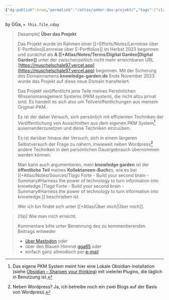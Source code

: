 ```yaml
---
{"dg-publish":true,"permalink":"/atlas/ueber-das-projekt/","tags":["class/admin"],"noteIcon":""}
---
```


by GGa, `= this.file.cday` 

> [!example]   **Über das Projekt**
> 
> Das Projekt wurde im Rahmen einer [[+Efforts/Notes/Lernreise über E-Portfolios\|Lernreise über E-Portfolios]] im Herbst 2023 begonnen und zunächst als **A [[+Atlas/Notes/Terms/Digital Garden\|Digital Garden]]** unter der zwischenzeitlich nicht mehr erreichbaren URL [https://muschelschale97.vercel.app](https://muschelschale97.vercel.app) begonnen.
> Mit der Sicherung des Domainnamens **knowledge-garden.de** Ende November 2023 wurde das Projekt auf diese neue Domain transferiert.
> 
> Das Projekt veröffentlicht jene Teile meines Persönlichen Wissensmanagement Systems (PKM system), die nicht allzu privat sind. Es handelt es sich also um Teilveröffentlichungen aus meinem Original-PKM. 
> 
> Es ist der dabei Versuch, sich persönlich mit effizienten Techniken der Veröffentlichung von Ausschnitten aus dem eigenen PKM System[^1] auseinanderzusetzen und diese Techniken einzuüben.
>  
> Es ist darüber hinaus der Versuch, sich in einem längeren Selbstversuch der Frage zu nähern, inwieweit neben Wordpress[^2] andere Techniken in den persönlichen Dauergebrauch übernommen werden können.   
>    
> Man kann auch argumentieren, mein **knowledge garden** ist der **öffentliche Teil** meines **Kollektaneen-Buch**es, wie es bei [[+Atlas/Notes/Sources/Tiago Forte - Build your second brain - Summary#Harness the power of technology to turn information into knowledge.\|Tiago Forte - Build your second brain - Summary#Harness the power of technology to turn information into knowledge.]] beschrieben ist.
> 
> Wer ich bin findet sich unter [[+Atlas/Über mich\|Über mich]].
>    
  
> [!tip] Wie man mich erreicht.
> 
> Kommentare bitte unter Benennung des zu kommentierenden Beitrags entweder 
> - [über Mastodon](https://colearn.social/@gg) oder
> - über den Blauen Himmel [gga65](https://bsky.app/profile/gga65.bsky.social) oder
> - einfach ganz altmodisch per [e-mail](mailto:gga65@posteo.de) 
> 

[^1]: Das eigene PKM System meint hier eine Lokale Obsidian-Installation (siehe [Obsidian - Sharpen your thinking](https://obsidian.md/)) mit vielerlei Plugins, die täglich in Benutzung ist.
[^2]: Neben Wordpress? Ja, ich betreibe noch ein zwei Blogs auf der Basis von Wordpress.
